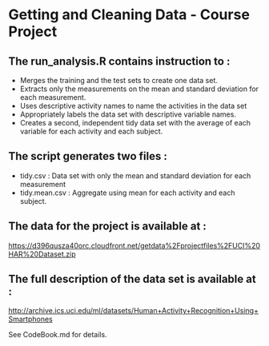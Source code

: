 # Getting and Cleaning Data - Course Project

## The run_analysis.R contains instruction to :
* Merges the training and the test sets to create one data set.
* Extracts only the measurements on the mean and standard deviation for each measurement. 
* Uses descriptive activity names to name the activities in the data set
* Appropriately labels the data set with descriptive variable names. 
* Creates a second, independent tidy data set with the average of each variable for each activity and each subject. 

## The script generates two files :
* tidy.csv : Data set with only the mean and standard deviation for each measurement
* tidy.mean.csv : Aggregate using mean for each activity and each subject.

## The data for the project is available at : 
   https://d396qusza40orc.cloudfront.net/getdata%2Fprojectfiles%2FUCI%20HAR%20Dataset.zip

## The full description of the data set is available at :
   http://archive.ics.uci.edu/ml/datasets/Human+Activity+Recognition+Using+Smartphones

See CodeBook.md for details.